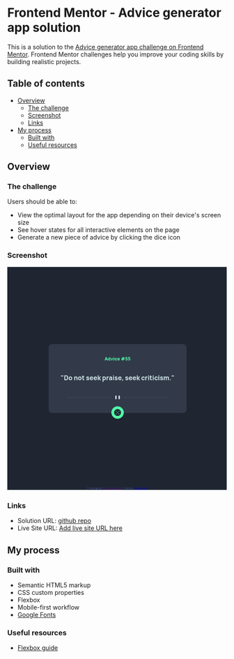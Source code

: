 # Frontend Mentor - Advice generator app solution

This is a solution to the [Advice generator app challenge on Frontend Mentor](https://www.frontendmentor.io/challenges/advice-generator-app-QdUG-13db). Frontend Mentor challenges help you improve your coding skills by building realistic projects.

## Table of contents

- [Overview](#overview)
  - [The challenge](#the-challenge)
  - [Screenshot](#screenshot)
  - [Links](#links)
- [My process](#my-process)
  - [Built with](#built-with)
  - [Useful resources](#useful-resources)

## Overview

### The challenge

Users should be able to:

- View the optimal layout for the app depending on their device's screen size
- See hover states for all interactive elements on the page
- Generate a new piece of advice by clicking the dice icon

### Screenshot

![](./images/advice-website.png)

### Links

- Solution URL: [github repo](https://github.com/ColterLong/advice-generator-app)
- Live Site URL: [Add live site URL here](https://advice-generator-app-theta-six.vercel.app/)

## My process

### Built with

- Semantic HTML5 markup
- CSS custom properties
- Flexbox
- Mobile-first workflow
- [Google Fonts](https://fonts.google.com/about)

### Useful resources

- [Flexbox guide](https://css-tricks.com/snippets/css/a-guide-to-flexbox/)
